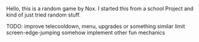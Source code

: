 Hello, this is a random game by Nox.
I started this from a school Project and kind of just tried random stuff.

TODO:
improve telecooldown, menu, upgrades or something similar
limit screen-edge-jumping somehow
implement other fun mechanics

